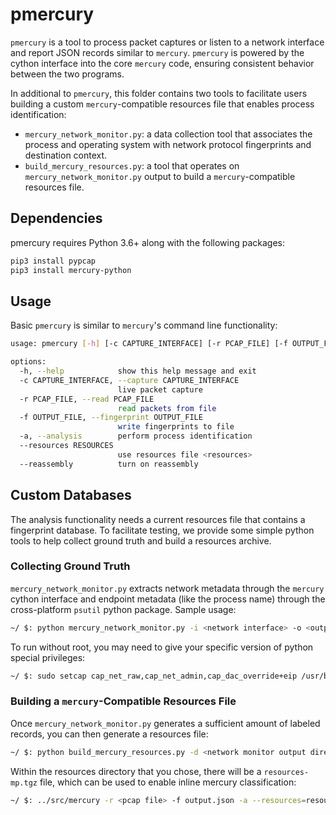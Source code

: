 # pmercury

`pmercury` is a tool to process packet captures or listen to a network interface and report JSON records similar to `mercury`. `pmercury` is powered by the cython interface into the core `mercury` code, ensuring consistent behavior between the two programs.

In additional to `pmercury`, this folder contains two tools to facilitate users building a custom `mercury`-compatible resources file that enables process identification:

* `mercury_network_monitor.py`: a data collection tool that associates the process and operating system with network protocol fingerprints and destination context.
* `build_mercury_resources.py`: a tool that operates on `mercury_network_monitor.py` output to build a `mercury`-compatible resources file.


## Dependencies

pmercury requires Python 3.6+ along with the following packages:

```bash
pip3 install pypcap
pip3 install mercury-python
```


## Usage

Basic `pmercury` is similar to `mercury`'s command line functionality:

```bash
usage: pmercury [-h] [-c CAPTURE_INTERFACE] [-r PCAP_FILE] [-f OUTPUT_FILE] [-a] [-x RESOURCES] [-t]

options:
  -h, --help            show this help message and exit
  -c CAPTURE_INTERFACE, --capture CAPTURE_INTERFACE
                        live packet capture
  -r PCAP_FILE, --read PCAP_FILE
                        read packets from file
  -f OUTPUT_FILE, --fingerprint OUTPUT_FILE
                        write fingerprints to file
  -a, --analysis        perform process identification
  --resources RESOURCES
                        use resources file <resources>
  --reassembly          turn on reassembly
```

## Custom Databases

The analysis functionality needs a current resources file that contains a fingerprint database. To facilitate testing, we provide some simple python tools to help collect ground truth and build a resources archive.


### Collecting Ground Truth

`mercury_network_monitor.py` extracts network metadata through the `mercury` cython interface and endpoint metadata (like the process name) through the cross-platform `psutil` python package. Sample usage:

```bash
~/ $: python mercury_network_monitor.py -i <network interface> -o <output directory>
```

To run without root, you may need to give your specific version of python special privileges:

```bash
~/ $: sudo setcap cap_net_raw,cap_net_admin,cap_dac_override+eip /usr/bin/python3.11
```


### Building a `mercury`-Compatible Resources File

Once `mercury_network_monitor.py` generates a sufficient amount of labeled records, you can then generate a resources file:

```bash
~/ $: python build_mercury_resources.py -d <network monitor output directory> -r <directory to store resources>
```

Within the resources directory that you chose, there will be a `resources-mp.tgz` file, which can be used to enable inline mercury classification:

```bash
~/ $: ../src/mercury -r <pcap file> -f output.json -a --resources=resources/resources-mp.tgz
```